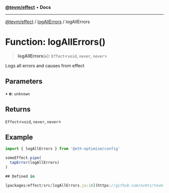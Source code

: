 [**@tevm/effect**](../../README.md) • **Docs**

***

[@tevm/effect](../../modules.md) / [logAllErrors](../README.md) / logAllErrors

# Function: logAllErrors()

> **logAllErrors**(`e`): `Effect`\<`void`, `never`, `never`\>

Logs all errors and causes from effect

## Parameters

• **e**: `unknown`

## Returns

`Effect`\<`void`, `never`, `never`\>

## Example

```typescript
import { logAllErrors } from '@eth-optimism/config'

someEffect.pipe(
  tapError(logAllErrors)
)

## Defined in

[packages/effect/src/logAllErrors.js:16](https://github.com/evmts/tevm-monorepo/blob/main/packages/effect/src/logAllErrors.js#L16)
